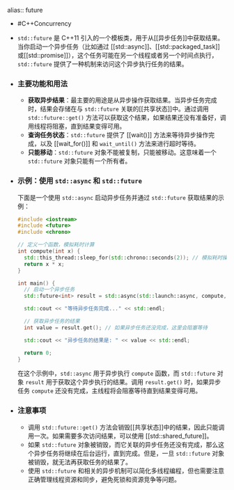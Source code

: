 alias:: future

- #C++Concurrency
- `std::future` 是 C++11 引入的一个模板类，用于从[[异步任务]]中获取结果。当你启动一个异步任务（比如通过 [[std::async]]、[[std::packaged_task]] 或[[std::promise]]），这个任务可能在另一个线程或者另一个时间点执行，`std::future` 提供了一种机制来访问这个异步执行任务的结果。
- ### 主要功能和用法
	- **获取异步结果**：最主要的用途是从异步操作获取结果。当异步任务完成时，结果会存储在与 `std::future` 关联的[[共享状态]]中。通过调用 `std::future::get()` 方法可以获取这个结果，如果结果还没有准备好，调用线程将阻塞，直到结果变得可用。
	- **查询任务状态**：`std::future` 提供了 [[wait()]] 方法来等待异步操作完成，以及 [[wait_for()]] 和 `wait_until()`  方法来进行超时等待。
	- **只能移动**：`std::future` 对象不能被复制，只能被移动。这意味着一个 `std::future` 对象只能有一个所有者。
- ### 示例：使用 `std::async` 和 `std::future`
  下面是一个使用 `std::async` 启动异步任务并通过 `std::future` 获取结果的示例：
  ```cpp
  #include <iostream>
  #include <future>
  #include <chrono>
  
  // 定义一个函数，模拟耗时计算
  int compute(int x) {
    std::this_thread::sleep_for(std::chrono::seconds(2)); // 模拟耗时操作
    return x * x;
  }
  
  int main() {
    // 启动一个异步任务
    std::future<int> result = std::async(std::launch::async, compute, 10);
  
    std::cout << "等待异步任务完成..." << std::endl;
  
    // 获取异步任务的结果
    int value = result.get(); // 如果异步任务还没完成，这里会阻塞等待
  
    std::cout << "异步任务的结果是: " << value << std::endl;
  
    return 0;
  }
  ```
  
  在这个示例中，`std::async` 用于异步执行 `compute` 函数，而 `std::future` 对象 `result` 用于获取这个异步执行的结果。调用 `result.get()` 时，如果异步任务 `compute` 还没有完成，主线程将会阻塞等待直到结果变得可用。
- ### 注意事项
	- 调用 `std::future::get()` 方法会销毁[[共享状态]]中的结果，因此只能调用一次。如果需要多次访问结果，可以使用 [[std::shared_future]]。
	- 如果 `std::future` 对象被销毁，而它关联的异步任务还没有完成，那么这个异步任务将继续在后台运行，直到完成。但是，一旦 `std::future` 对象被销毁，就无法再获取任务的结果了。
	- 使用 `std::future` 和相关的异步机制可以简化多线程编程，但也需要注意正确管理线程资源和同步，避免死锁和资源竞争等问题。